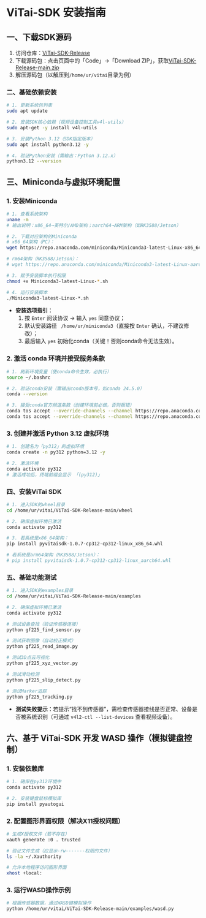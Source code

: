 # ViTai-SDK 安装指南


## 一、下载SDK源码

1. 访问仓库：[ViTai-SDK-Release](https://github.com/ViTai-Tech/ViTai-SDK-Release)
2. 下载源码包：点击页面中的「Code」→「Download ZIP」，获取[ViTai-SDK-Release-main.zip](https://codeload.github.com/ViTai-Tech/ViTai-SDK-Release/zip/refs/heads/main)
3. 解压源码包（以解压到`/home/ur/vitai`目录为例）


### 二、基础依赖安装

```bash
# 1. 更新系统包列表
sudo apt update

# 2. 安装SDK核心依赖（视频设备控制工具v4l-utils）
sudo apt-get -y install v4l-utils

# 3. 安装Python 3.12（SDK指定版本）
sudo apt install python3.12 -y

# 4. 验证Python安装（需输出：Python 3.12.x）
python3.12 --version
```


## 三、Miniconda与虚拟环境配置

### 1. 安装Miniconda

```bash
# 1. 查看系统架构
uname -m
# 输出说明：x86_64→英特尔/AMD架构；aarch64→ARM架构（如RK3588/Jetson）

# 2. 下载对应架构的Miniconda
# x86_64架构（PC）：
wget https://repo.anaconda.com/miniconda/Miniconda3-latest-Linux-x86_64.sh

# rm64架构（RK3588/Jetson）：
# wget https://repo.anaconda.com/miniconda/Miniconda3-latest-Linux-aarch64.sh

# 3. 赋予安装脚本执行权限
chmod +x Miniconda3-latest-Linux-*.sh

# 4. 运行安装脚本
./Miniconda3-latest-Linux-*.sh
```

- **安装选项指引**：  
  1. 按 `Enter` 阅读协议 → 输入 `yes` 同意协议；  
  2. 默认安装路径 ` /home/ur/miniconda3`（直接按 `Enter` 确认，不建议修改）；  
  3. 最后输入 `yes` 初始化conda（关键！否则conda命令无法生效）。


### 2. 激活 conda 环境并接受服务条款

```bash
# 1. 刷新环境变量（使conda命令生效，必执行）
source ~/.bashrc

# 2. 验证conda安装（需输出conda版本号，如conda 24.5.0）
conda --version

# 3. 接受conda官方频道条款（创建环境前必做，否则报错）
conda tos accept --override-channels --channel https://repo.anaconda.com/pkgs/main
conda tos accept --override-channels --channel https://repo.anaconda.com/pkgs/r
```


### 3. 创建并激活 Python 3.12 虚拟环境

```bash
# 1. 创建名为「py312」的虚拟环境
conda create -n py312 python=3.12 -y

# 2. 激活环境
conda activate py312
# 激活成功后，终端前缀会显示 「(py312)」
```


### 四、安装ViTai SDK

```bash
# 1. 进入SDK的wheel目录
cd /home/ur/vitai/ViTai-SDK-Release-main/wheel

# 2. 确保虚拟环境已激活
conda activate py312

# 3. 若系统是x86_64架构：
pip install pyvitaisdk-1.0.7-cp312-cp312-linux_x86_64.whl

# 若系统是arm64架构（RK3588/Jetson）：
# pip install pyvitaisdk-1.0.7-cp312-cp312-linux_aarch64.whl

```


### 五、基础功能测试

```bash
# 1. 进入SDK的examples目录
cd /home/ur/vitai/ViTai-SDK-Release-main/examples

# 2. 确保虚拟环境已激活
conda activate py312

# 测试设备查找（验证传感器连接）
python gf225_find_sensor.py

# 测试获取图像（自动校正模式）
python gf225_read_image.py

# 测试3D点云可视化
python gf225_xyz_vector.py

# 测试滑动检测
python gf225_slip_detect.py

# 测试Marker追踪
python gf225_tracking.py
```

- **测试失败提示**：若提示“找不到传感器”，需检查传感器接线是否正常、设备是否被系统识别（可通过 `v4l2-ctl --list-devices` 查看视频设备）。


## 六、基于 ViTai-SDK 开发 WASD 操作（模拟键盘控制）

### 1. 安装依赖库

```bash
# 1. 确保在py312环境中
conda activate py312

# 2. 安装键盘鼠标模拟库
pip install pyautogui
```


### 2. 配置图形界面权限（解决X11授权问题）

```bash
# 生成X授权文件（若不存在）
xauth generate :0 . trusted

# 验证文件生成（应显示-rw-------权限的文件）
ls -la ~/.Xauthority

# 允许本地程序访问图形界面
xhost +local:
```


### 3. 运行WASD操作示例

```bash
# 根据传感器数据，通过WASD键模拟操作
python /home/ur/vitai/ViTai-SDK-Release-main/examples/wasd.py
```